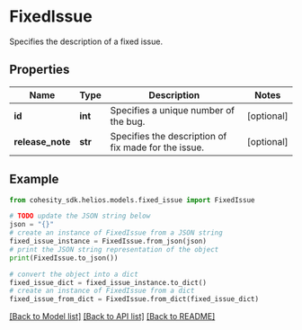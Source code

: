 # FixedIssue

Specifies the description of a fixed issue.

## Properties

Name | Type | Description | Notes
------------ | ------------- | ------------- | -------------
**id** | **int** | Specifies a unique number of the bug. | [optional] 
**release_note** | **str** | Specifies the description of fix made for the issue. | [optional] 

## Example

```python
from cohesity_sdk.helios.models.fixed_issue import FixedIssue

# TODO update the JSON string below
json = "{}"
# create an instance of FixedIssue from a JSON string
fixed_issue_instance = FixedIssue.from_json(json)
# print the JSON string representation of the object
print(FixedIssue.to_json())

# convert the object into a dict
fixed_issue_dict = fixed_issue_instance.to_dict()
# create an instance of FixedIssue from a dict
fixed_issue_from_dict = FixedIssue.from_dict(fixed_issue_dict)
```
[[Back to Model list]](../README.md#documentation-for-models) [[Back to API list]](../README.md#documentation-for-api-endpoints) [[Back to README]](../README.md)


